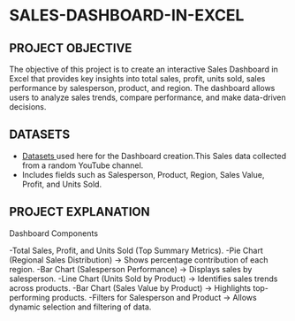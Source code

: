 # SALES-DASHBOARD-IN-EXCEL
## PROJECT OBJECTIVE

The objective of this project is to create an interactive Sales Dashboard in Excel that provides key insights into total sales, profit, units sold, sales performance by salesperson, product, and region. The dashboard allows users to analyze sales trends, compare performance, and make data-driven decisions.

## DATASETS
 - <a href="Datasets.xlsx">Datasets </a> used here for the Dashboard creation.This Sales data collected from a random YouTube channel.
 - Includes fields such as Salesperson, Product, Region, Sales Value, Profit, and Units Sold.

 ## PROJECT EXPLANATION
   Dashboard Components

-Total Sales, Profit, and Units Sold (Top Summary Metrics).
-Pie Chart (Regional Sales Distribution) → Shows percentage contribution of each region.
-Bar Chart (Salesperson Performance) → Displays sales by salesperson.
-Line Chart (Units Sold by Product) → Identifies sales trends across products.
-Bar Chart (Sales Value by Product) → Highlights top-performing products.
-Filters for Salesperson and Product → Allows dynamic selection and filtering of data.

 

